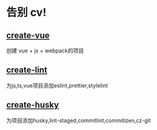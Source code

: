

# 告别 cv!
## [create-vue](https://github.com/YomukiZRJ/-yomukizrj/tree/master/packages/create-vue)
创建 vue + js + webpack的项目
## [create-lint](https://github.com/YomukiZRJ/-yomukizrj/tree/master/packages/create-lint)
为js,ts,vue项目添加eslint,prettier,stylelint
## [create-husky](https://github.com/YomukiZRJ/-yomukizrj/tree/master/packages/create-husky)
为项目添加husky,lint-staged,commitlint,commitizen,cz-git

